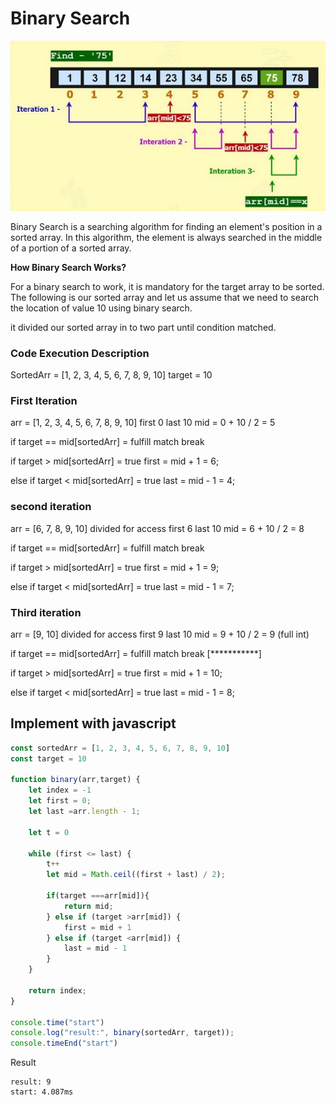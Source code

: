 # Binary Search

![](/assets/2022-11-11_190951.jpg)

Binary Search is a searching algorithm for finding an element's position in a sorted array.
In this algorithm, the element is always searched in the middle of a portion of a sorted array.

****How Binary Search Works?****

For a binary search to work, it is mandatory for the target array to be sorted. The following is our sorted array and let us assume that we need to search the location of value 10 using binary search.

it divided our sorted array in to two part until condition matched.

### Code Execution Description

SortedArr = [1, 2, 3, 4, 5, 6, 7, 8, 9, 10]
target = 10

### First Iteration

arr = [1, 2, 3, 4, 5, 6, 7, 8, 9, 10]
first 0
last 10
mid = 0 + 10 / 2 = 5

if target == mid[sortedArr] = fulfill match break

if target > mid[sortedArr] = true
first = mid + 1 = 6;

else if target < mid[sortedArr] = true
last = mid - 1 = 4;

### second iteration

arr = [6, 7, 8, 9, 10] divided for access
first 6
last 10
mid = 6 + 10 / 2 = 8

if target == mid[sortedArr] = fulfill match break

if target > mid[sortedArr] = true
first = mid + 1 = 9;

else if target < mid[sortedArr] = true
last = mid - 1 = 7;

### Third iteration

arr = [9, 10] divided for access
first 9
last 10
mid = 9 + 10 / 2 = 9 (full int)

if target == mid[sortedArr] = fulfill match break [***********]

if target > mid[sortedArr] = true
first = mid + 1 = 10;

else if target < mid[sortedArr] = true
last = mid - 1 = 8;

## Implement with javascript

```jsx
const sortedArr = [1, 2, 3, 4, 5, 6, 7, 8, 9, 10]
const target = 10

function binary(arr,target) {
    let index = -1
    let first = 0;
    let last =arr.length - 1;

    let t = 0

    while (first <= last) {
        t++
        let mid = Math.ceil((first + last) / 2);

        if(target ===arr[mid]){
            return mid;
        } else if (target >arr[mid]) {
            first = mid + 1
        } else if (target <arr[mid]) {
            last = mid - 1
        }
    }

    return index;
}

console.time("start")
console.log("result:", binary(sortedArr, target));
console.timeEnd("start")
```
Result
```shell
result: 9
start: 4.087ms
```